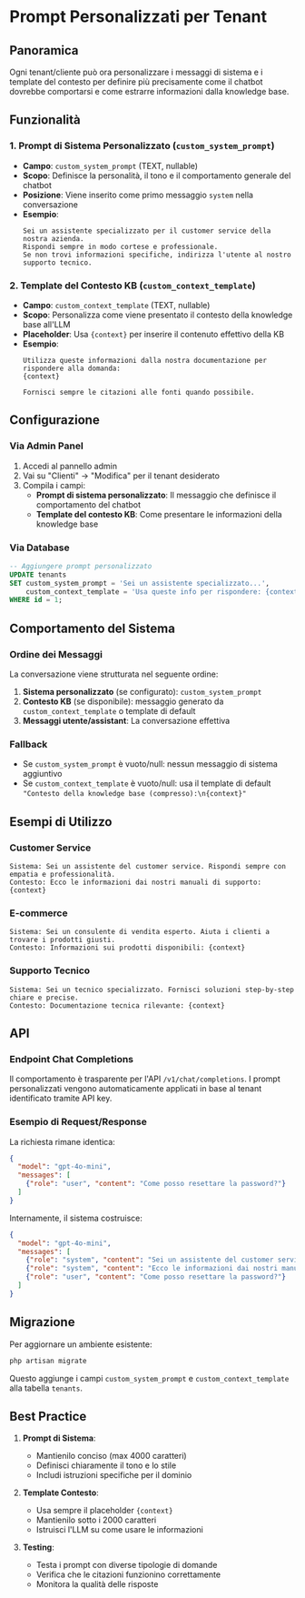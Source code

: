 # Prompt Personalizzati per Tenant

## Panoramica

Ogni tenant/cliente può ora personalizzare i messaggi di sistema e i template del contesto per definire più precisamente come il chatbot dovrebbe comportarsi e come estrarre informazioni dalla knowledge base.

## Funzionalità

### 1. Prompt di Sistema Personalizzato (`custom_system_prompt`)

- **Campo**: `custom_system_prompt` (TEXT, nullable)
- **Scopo**: Definisce la personalità, il tono e il comportamento generale del chatbot
- **Posizione**: Viene inserito come primo messaggio `system` nella conversazione
- **Esempio**:
  ```
  Sei un assistente specializzato per il customer service della nostra azienda. 
  Rispondi sempre in modo cortese e professionale. 
  Se non trovi informazioni specifiche, indirizza l'utente al nostro supporto tecnico.
  ```

### 2. Template del Contesto KB (`custom_context_template`)

- **Campo**: `custom_context_template` (TEXT, nullable)
- **Scopo**: Personalizza come viene presentato il contesto della knowledge base all'LLM
- **Placeholder**: Usa `{context}` per inserire il contenuto effettivo della KB
- **Esempio**:
  ```
  Utilizza queste informazioni dalla nostra documentazione per rispondere alla domanda:
  {context}
  
  Fornisci sempre le citazioni alle fonti quando possibile.
  ```

## Configurazione

### Via Admin Panel

1. Accedi al pannello admin
2. Vai su "Clienti" → "Modifica" per il tenant desiderato
3. Compila i campi:
   - **Prompt di sistema personalizzato**: Il messaggio che definisce il comportamento del chatbot
   - **Template del contesto KB**: Come presentare le informazioni della knowledge base

### Via Database

```sql
-- Aggiungere prompt personalizzato
UPDATE tenants 
SET custom_system_prompt = 'Sei un assistente specializzato...',
    custom_context_template = 'Usa queste info per rispondere: {context}'
WHERE id = 1;
```

## Comportamento del Sistema

### Ordine dei Messaggi

La conversazione viene strutturata nel seguente ordine:

1. **Sistema personalizzato** (se configurato): `custom_system_prompt`
2. **Contesto KB** (se disponibile): messaggio generato da `custom_context_template` o template di default
3. **Messaggi utente/assistant**: La conversazione effettiva

### Fallback

- Se `custom_system_prompt` è vuoto/null: nessun messaggio di sistema aggiuntivo
- Se `custom_context_template` è vuoto/null: usa il template di default `"Contesto della knowledge base (compresso):\n{context}"`

## Esempi di Utilizzo

### Customer Service
```
Sistema: Sei un assistente del customer service. Rispondi sempre con empatia e professionalità.
Contesto: Ecco le informazioni dai nostri manuali di supporto: {context}
```

### E-commerce
```
Sistema: Sei un consulente di vendita esperto. Aiuta i clienti a trovare i prodotti giusti.
Contesto: Informazioni sui prodotti disponibili: {context}
```

### Supporto Tecnico
```
Sistema: Sei un tecnico specializzato. Fornisci soluzioni step-by-step chiare e precise.
Contesto: Documentazione tecnica rilevante: {context}
```

## API

### Endpoint Chat Completions

Il comportamento è trasparente per l'API `/v1/chat/completions`. I prompt personalizzati vengono automaticamente applicati in base al tenant identificato tramite API key.

### Esempio di Request/Response

La richiesta rimane identica:
```json
{
  "model": "gpt-4o-mini",
  "messages": [
    {"role": "user", "content": "Come posso resettare la password?"}
  ]
}
```

Internamente, il sistema costruisce:
```json
{
  "model": "gpt-4o-mini", 
  "messages": [
    {"role": "system", "content": "Sei un assistente del customer service..."},
    {"role": "system", "content": "Ecco le informazioni dai nostri manuali: [contenuto KB]"},
    {"role": "user", "content": "Come posso resettare la password?"}
  ]
}
```

## Migrazione

Per aggiornare un ambiente esistente:

```bash
php artisan migrate
```

Questo aggiunge i campi `custom_system_prompt` e `custom_context_template` alla tabella `tenants`.

## Best Practice

1. **Prompt di Sistema**:
   - Mantienilo conciso (max 4000 caratteri)
   - Definisci chiaramente il tono e lo stile
   - Includi istruzioni specifiche per il dominio

2. **Template Contesto**:
   - Usa sempre il placeholder `{context}`
   - Mantienilo sotto i 2000 caratteri
   - Istruisci l'LLM su come usare le informazioni

3. **Testing**:
   - Testa i prompt con diverse tipologie di domande
   - Verifica che le citazioni funzionino correttamente
   - Monitora la qualità delle risposte
